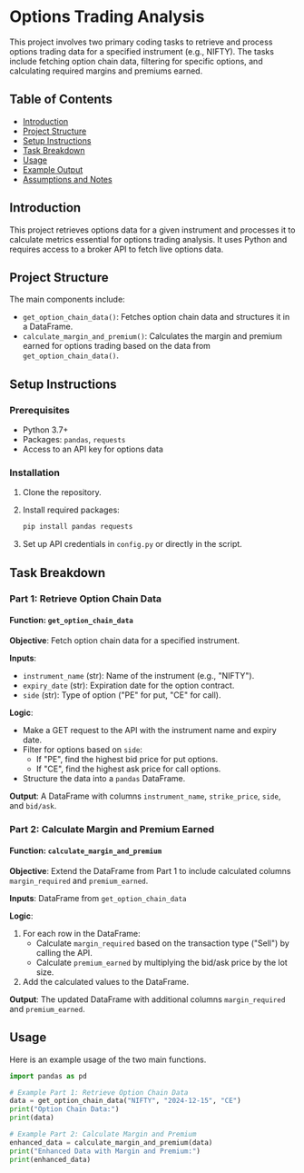 # Options Trading Analysis

This project involves two primary coding tasks to retrieve and process options trading data for a specified instrument (e.g., NIFTY). The tasks include fetching option chain data, filtering for specific options, and calculating required margins and premiums earned.

## Table of Contents
- [Introduction](#introduction)
- [Project Structure](#project-structure)
- [Setup Instructions](#setup-instructions)
- [Task Breakdown](#task-breakdown)
- [Usage](#usage)
- [Example Output](#example-output)
- [Assumptions and Notes](#assumptions-and-notes)

## Introduction

This project retrieves options data for a given instrument and processes it to calculate metrics essential for options trading analysis. It uses Python and requires access to a broker API to fetch live options data.

## Project Structure

The main components include:
- `get_option_chain_data()`: Fetches option chain data and structures it in a DataFrame.
- `calculate_margin_and_premium()`: Calculates the margin and premium earned for options trading based on the data from `get_option_chain_data()`.

## Setup Instructions

### Prerequisites
- Python 3.7+
- Packages: `pandas`, `requests`
- Access to an API key for options data

### Installation
1. Clone the repository.
2. Install required packages:
    ```bash
    pip install pandas requests
    ```

3. Set up API credentials in `config.py` or directly in the script.

## Task Breakdown

### Part 1: Retrieve Option Chain Data

#### Function: `get_option_chain_data`

**Objective**: Fetch option chain data for a specified instrument.

**Inputs**:
- `instrument_name` (str): Name of the instrument (e.g., "NIFTY").
- `expiry_date` (str): Expiration date for the option contract.
- `side` (str): Type of option ("PE" for put, "CE" for call).

**Logic**:
- Make a GET request to the API with the instrument name and expiry date.
- Filter for options based on `side`:
  - If "PE", find the highest bid price for put options.
  - If "CE", find the highest ask price for call options.
- Structure the data into a `pandas` DataFrame.

**Output**: A DataFrame with columns `instrument_name`, `strike_price`, `side`, and `bid/ask`.

### Part 2: Calculate Margin and Premium Earned

#### Function: `calculate_margin_and_premium`

**Objective**: Extend the DataFrame from Part 1 to include calculated columns `margin_required` and `premium_earned`.

**Inputs**: DataFrame from `get_option_chain_data`

**Logic**:
1. For each row in the DataFrame:
   - Calculate `margin_required` based on the transaction type ("Sell") by calling the API.
   - Calculate `premium_earned` by multiplying the bid/ask price by the lot size.
2. Add the calculated values to the DataFrame.

**Output**: The updated DataFrame with additional columns `margin_required` and `premium_earned`.

## Usage

Here is an example usage of the two main functions.

```python
import pandas as pd

# Example Part 1: Retrieve Option Chain Data
data = get_option_chain_data("NIFTY", "2024-12-15", "CE")
print("Option Chain Data:")
print(data)

# Example Part 2: Calculate Margin and Premium
enhanced_data = calculate_margin_and_premium(data)
print("Enhanced Data with Margin and Premium:")
print(enhanced_data)

